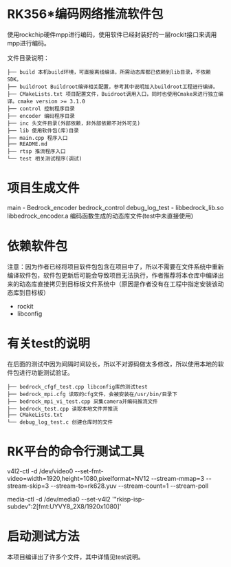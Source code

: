 <!--
 * @Description: 
 * @Version: 2.0
 * @Autor: Bedrock
 * @Date: 2022-03-20 12:00:00
 * @LastEditors: Bedrock
 * @LastEditTime: 2022-03-26 00:16:55
 * @Author: Bedrock
 * @FilePath: /bedrock_encoder/README.md
 * 版权声明
-->
# RK356*编码网络推流软件包
使用rockchip硬件mpp进行编码，使用软件已经封装好的一层rockit接口来调用mpp进行编码。


文件目录说明：
```
├── build 本机build环境，可直接离线编译，所需动态库都已依赖到lib目录，不依赖SDK。
├── buildroot Buildroot编译相关配置，参考其中说明加入buildroot工程进行编译。
├── CMakeLists.txt 项目配置文件，Buidroot调用入口，同时也使用Cmake来进行独立编译。cmake version >= 3.1.0
├── control 控制程序目录
├── encoder 编码程序目录
├── inc 头文件目录(外部依赖，非外部依赖不对外可见)
├── lib 使用软件包(库)目录
├── main.cpp 程序入口
├── README.md
├── rtsp 推流程序入口
└── test 相关测试程序(调试)
```

# 项目生成文件
main - Bedrock_encoder
bedrock_control debug_log_test - libbedrock_lib.so
libbedrock_encoder.a 编码函数生成的动态库文件(test中未直接使用)


# 依赖软件包
注意：因为作者已经将项目软件包包含在项目中了，所以不需要在文件系统中重新编译软件包，软件包更新后可能会导致项目无法执行，作者推荐将本仓库中编译出来的动态库直接拷贝到目标板文件系统中（原因是作者没有在工程中指定安装该动态库到目标板）
- rockit
- libconfig

# 有关test的说明
在后面的测试中因为间隔时间较长，所以不对源码做太多修改，所以使用本地的软件包进行功能测试验证。
```
├── bedrock_cfgf_test.cpp libconfig库的测试test
├── bedrock_mpi.cfg 读取的cfg文件，会被安装在/usr/bin/目录下
├── bedrock_mpi_vi_test.cpp 采集camera并编码推流文件
├── bedrock_test.cpp 读取本地文件并推流
├── CMakeLists.txt
└── debug_log_test.c 创建仓库时的文件
```
# RK平台的命令行测试工具
v4l2-ctl -d /dev/video0 --set-fmt-video=width=1920,height=1080,pixelformat=NV12  --stream-mmap=3 --stream-skip=3 --stream-to=rk628.yuv --stream-count=1 --stream-poll

media-ctl -d /dev/media0 --set-v4l2 '"rkisp-isp-subdev":2[fmt:UYVY8_2X8/1920x1080]'

# 启动测试方法
本项目编译出了许多个文件，其中详情见test说明。